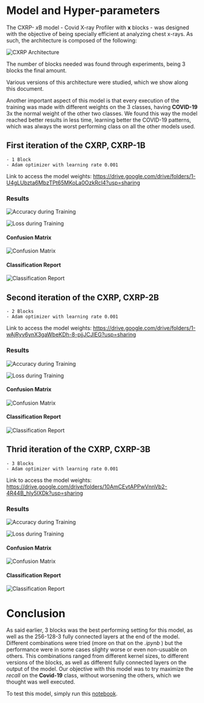 # Model and Hyper-parameters

The CXRP- *x*B model - Covid X-ray Profiler with __x__ blocks - was designed with the objective of being specially efficient at analyzing chest x-rays. As such, the architecture is composed of the following:

![CXRP Architecture](CXRP.png "CXRP Architecture")

The number of blocks needed was found through experiments, being 3 blocks the final amount.

Various versions of this architecture were studied, which we show along this document.

Another important aspect of this model is that every execution of the training was made with different weights on the 3 classes, having __COVID-19__ 3x the normal weight of the other two classes. We found this way the model reached better results in less time, learning better the COVID-19 patterns, which was always the worst performing class on all the other models used.

<!-- First Model -->

## First iteration of the CXRP, CXRP-1B
    
    - 1 Block
    - Adam optimizer with learning rate 0.001


Link to access the model weights: https://drive.google.com/drive/folders/1-U4gLUbzta6MbzTPt65MKoLa0OzkRcl4?usp=sharing



### Results

![Accuracy during Training](acc_cxrp1b.png "Accuracy during Training")

![Loss during Training](loss_cxrp1b.png "Loss during Training")


#### Confusion Matrix
![Confusion Matrix](cxrp1b_cm.png "Confusion Matrix")

#### Classification Report
![Classification Report](cxrp1b_cr.png "Classification Report")


<!-- Second Model -->

## Second iteration of the CXRP, CXRP-2B
    
    - 2 Blocks
    - Adam optimizer with learning rate 0.001


Link to access the model weights: https://drive.google.com/drive/folders/1-wAjRyv6ynX3gaWbeKDh-8-pjjJCJlEG?usp=sharing


### Results

![Accuracy during Training](acc_cxrp2b.png "Accuracy during Training")

![Loss during Training](loss_cxrp2b.png "Loss during Training")


#### Confusion Matrix
![Confusion Matrix](cxrp2b_cm.png "Confusion Matrix")

#### Classification Report
![Classification Report](cxrp2b_cr.png "Classification Report")


<!-- Thrid Model -->

## Thrid iteration of the CXRP, CXRP-3B
    
    - 3 Blocks
    - Adam optimizer with learning rate 0.001


Link to access the model weights: https://drive.google.com/drive/folders/10AmCEvtAPPwVnnVb2-4R44B_hly5IXDk?usp=sharing


### Results

![Accuracy during Training](acc_cxrp3b.png "Accuracy during Training")

![Loss during Training](loss_cxrp3b.png "Loss during Training")


#### Confusion Matrix
![Confusion Matrix](cxrp3b_cm.png "Confusion Matrix")

#### Classification Report
![Classification Report](cxrp3b_cr.png "Classification Report")


# Conclusion

As said earlier, 3 blocks was the best performing setting for this model, as well as the 256-128-3 fully connected layers at the end of the model. Different combinations were tried (more on that on the *.ipynb* ) but the performance were in some cases slighty worse or even non-usuable on others. This combinations ranged from different kernel sizes, to different versions of the blocks, as well as different fully connected layers on the output of the model. Our objective with this model was to try maximize the *recall* on the __Covid-19__ class, without worsening the others, which we thought was well executed. 

To test this model, simply run this [notebook](Query_CXRP-3B.ipynb).